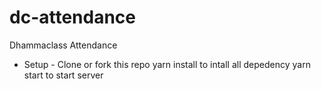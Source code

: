 # dc-attendance
Dhammaclass Attendance

- Setup -
Clone or fork this repo
yarn install to intall all depedency
yarn start to start server
